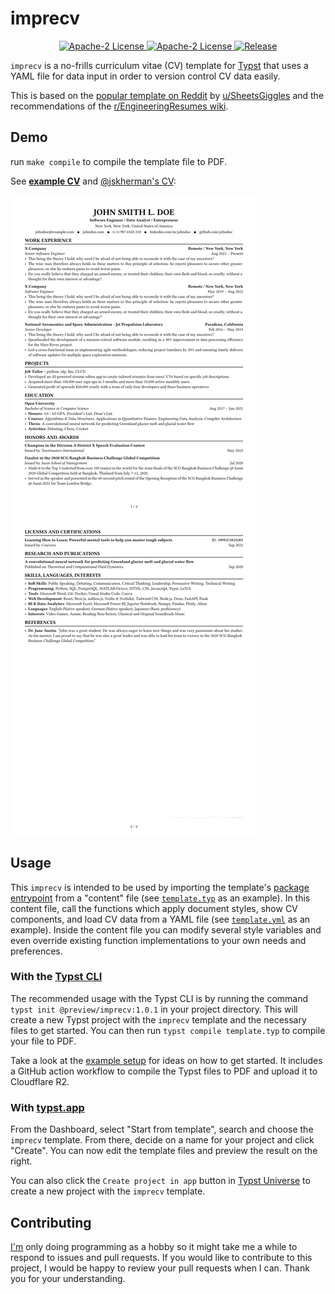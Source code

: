 # imprecv


<p align="center">
  <a href="https://github.com/jskherman/imprecv/stargazers">
    <img alt="Apache-2 License" src="https://img.shields.io/badge/Star%20Repo-⭐-1081c2.svg"/>
  </a>
  <a href="LICENSE">
    <img alt="Apache-2 License" src="https://img.shields.io/badge/license-Apache%202-brightgreen"/>
  </a>
  <a href="https://github.com/jskherman/imprecv/releases">
    <img alt="Release" src="https://img.shields.io/github/v/release/jskherman/imprecv"/>
  </a>
</p>

`imprecv` is a no-frills curriculum vitae (CV) template for [Typst](https://github.com/typst/typst) that uses a YAML file for data input in order to version control CV data easily.

This is based on the [popular template on Reddit](https://web.archive.org/https://old.reddit.com/r/jobs/comments/7y8k6p/im_an_exrecruiter_for_some_of_the_top_companies/) by [u/SheetsGiggles](https://web.archive.org/https://old.reddit.com/user/SheetsGiggles) and the recommendations of the [r/EngineeringResumes wiki](https://web.archive.org/https://old.reddit.com/r/EngineeringResumes/comments/m2cc65/new_and_improved_wiki).

## Demo

run `make compile` to compile the template file to PDF.

See [**example CV**](https://github.com/jskherman/imprecv/releases/latest/download/example.pdf) and [@jskherman's CV](https://go.jskherman.com/cv):


<img src="./assets/thumbnail.png" alt="Sample CV Page 1">

<!-- <div align="center">
  <img src="https://github.com/jskherman/imprecv/raw/main/assets/thumbnail.1.png" alt="Sample CV Page 1" style="float: left; width: 49%; height: auto;">
  <img src="https://github.com/jskherman/imprecv/raw/main/assets/thumbnail.2.png" alt="Sample CV Page 2" style="float: left; width: 49%; height: auto;">
</div> -->

<!-- 
`imprecv` is intended to be used by importing the `cv.typ` file from a "content"
file (see [`template.typ`](template/template.typ) as an example). In this content file,
call the functions which apply document styles, show CV components, and load CV
data from a YAML file (see [`template.yml`](template/template.yml) as an example). Inside
the content file you can modify several style variables and even override
existing function implementations to your own needs and preferences.

### With the [Typst CLI](https://github.com/typst/typst)

The recommended usage with Typst CLI is by adding this `imprecv` repository as a [git
submodule](https://git-scm.com/book/en/v2/Git-Tools-Submodules). This way, upstream changes can be
pulled easily.

```text
<your-cv-repo>/
├── imprecv/     % git submodule 
|   └── cv.typ
├── <your-cv-content>.typ    % use #import "imprecv/cv.typ": *
└── <your-cv-data>.yml
```

1. Add [jskherman/imprecv](https://github.com/jskherman/imprecv) as git submodule.
into your CV's repo.

  ```text
  git submodule add https://github.com/jskherman/imprecv
  ```

2. Copy and rename `template.typ` and `template.yml` from the `template` folder to your CV's repo root directory.
   Use these files as template/starting point for your CV.

3. Run the following to command to automatically recompile your CV file on changes.

  ```bash
  typst watch <your-cv-content>.typ
  ```

Take a look at the [example setup](https://github.com/jskherman/cv.typ-example-repo) for ideas on how to get started. It includes a GitHub action workflow to compile the Typst files to PDF and upload it to Cloudflare R2.
-->

## Usage

This `imprecv` is intended to be used by importing the template's [package entrypoint](cv.typ) from a "content" file (see [`template.typ`](template/template.typ) as an example).
In this content file, call the functions which apply document styles, show CV components, and load CV data from a YAML file (see [`template.yml`](template/template.yml) as an example).
Inside the content file you can modify several style variables and even override existing function implementations to your own needs and preferences.

### With the [Typst CLI](https://github.com/typst/typst)

The recommended usage with the Typst CLI is by running the command `typst init @preview/imprecv:1.0.1` in your project directory.
This will create a new Typst project with the `imprecv` template and the necessary files to get started.
You can then run `typst compile template.typ` to compile your file to PDF.

Take a look at the [example setup](https://github.com/jskherman/cv.typ-example-repo) for ideas on how to get started. It includes a GitHub action workflow to compile the Typst files to PDF and upload it to Cloudflare R2.

### With [typst.app](https://typst.app)

From the Dashboard, select "Start from template", search and choose the `imprecv` template.
From there, decide on a name for your project and click "Create".
You can now edit the template files and preview the result on the right.

You can also click the `Create project in app` button in [Typst Universe](https://typst.app/universe/package/imprecv) to create a new project with the `imprecv` template.

<!--
### With [typst.app](https://typst.app)

1. Upload the [`cv.typ`](cv.typ), [`utils.typ`](utils.typ), [`template.typ`](template/template.typ). and
   [`template.yml`](template/template.yml) files to your Typst project. You may rename `template.typ` and
   `template.yml`.
2. Use `template.typ` and `template.yml` (or whatever the names after you rename it) as a
   template/starting point for your CV.

-->

## Contributing

[I'm](https://github.com/jskherman) only doing programming as a hobby so it might take me a while to respond to issues and pull requests.
If you would like to contribute to this project, I would be happy to review your pull requests when I can.
Thank you for your understanding.

